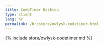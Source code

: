 ```yaml
---
title: CodeTimer Desktop
type: client
lang: hr
permalink: /hr/store/owlysk-codetimer.html
---
```


{% include store/owlysk-codetimer.md %}
 
